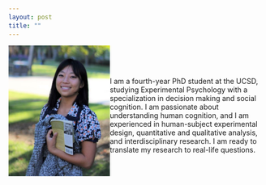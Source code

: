 ```yaml
---
layout: post
title: ""
---
```

<img align = "left" src="websitephoto.JPG" width = "200"/>


<p align = "center">
  &nbsp;

  &nbsp;
  
I am a fourth-year PhD student at the UCSD, studying Experimental Psychology with a specialization in decision making and social cognition. I am passionate about understanding human cognition, and I am experienced in human-subject experimental design, quantitative and qualitative analysis, and interdisciplinary research. I am ready to translate my research to real-life questions. </p>



